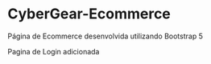 # CyberGear-Ecommerce

Página de Ecommerce desenvolvida utilizando Bootstrap 5

Pagina de Login adicionada
